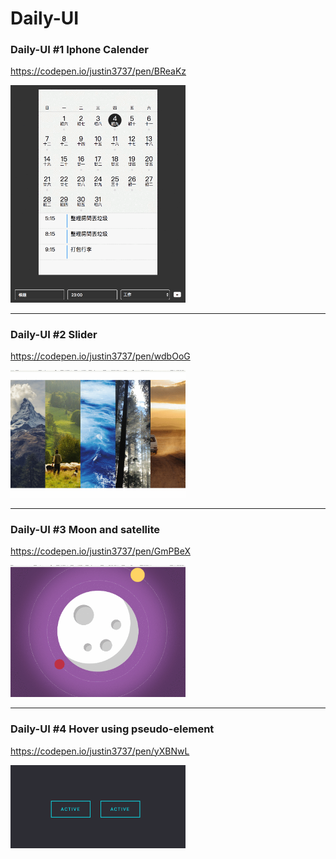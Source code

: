# Daily-UI

### Daily-UI #1 Iphone Calender
https://codepen.io/justin3737/pen/BReaKz

<img src="https://github.com/justin3737/Daily-UI/blob/master/images/calendar.gif?raw=true" width="280">


---
### Daily-UI #2 Slider
https://codepen.io/justin3737/pen/wdbOoG

<img src="https://github.com/justin3737/Daily-UI/blob/master/images/gallery.gif?raw=true" width="280">


---
### Daily-UI #3 Moon and satellite
https://codepen.io/justin3737/pen/GmPBeX

<img src="https://github.com/justin3737/Daily-UI/blob/master/images/satellite.gif?raw=true" width="280">


---
### Daily-UI #4 Hover using pseudo-element
https://codepen.io/justin3737/pen/yXBNwL

<img src="https://github.com/justin3737/Daily-UI/blob/master/images/button.gif?raw=true" width="280">

